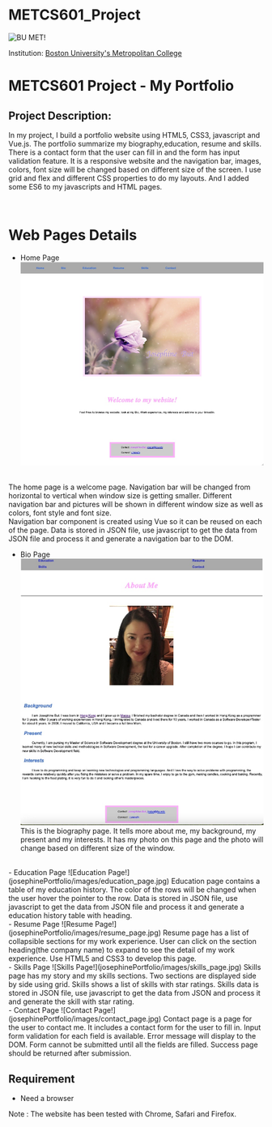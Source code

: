 # METCS601_Project
![BU MET!](https://scontent-hkt1-2.xx.fbcdn.net/v/t1.6435-9/70685441_2848187218541888_5583214686003789824_n.jpg?_nc_cat=108&ccb=1-3&_nc_sid=973b4a&_nc_ohc=BwDf3gHf8ukAX8qFZzF&_nc_oc=AQm021PAFiF9x3VmH1OPpS8Eid79jYIE7jtuRt4fLwljACl9Sc3m9hsKvK7jSRw_NJk&_nc_ht=scontent-hkt1-2.xx&oh=860551b869193d0d896ae464ee060cf5&oe=60DA9D26)

Institution: [Boston University's Metropolitan College](https://www.bu.edu/met/)<br>
# METCS601 Project - My Portfolio

## Project Description:
In my project, I build a portfolio website using HTML5, CSS3, javascript and Vue.js. The portfolio summarize my biography,education, resume and skills. There is a contact form that the user can fill in and the form has input validation feature. It is a responsive website and the navigation bar, images, colors, font size will be changed based on different size of the screen. I use grid and flex and different CSS properties to do my layouts. And I added some ES6 to my javascripts and HTML pages.

<br>

# Web Pages Details
- Home Page
![Home Page!](josephinePortfolio/images/home_page.jpg)
<br>
The home page is a welcome page. Navigation bar will be changed from horizontal to vertical when window size is getting smaller. Different navigation bar and pictures will be shown in different window size as well as colors, font style and font size.
<br>
Navigation bar component is created using Vue so it can be reused on each of the page. Data is stored in JSON file, use javascript to get the data from JSON file and process it and generate a navigation bar to the DOM.

- Bio Page
![Bio Page!](josephinePortfolio/images/bio_page.jpg)    
This is the biography page. It tells more about me, my background, my present and my interests. It has my photo on this page and the photo will change based on different size of the window.
<br>
- Education Page
![Education Page!](josephinePortfolio/images/education_page.jpg)
Education page contains a table of my education history. The color of the rows will be changed when the user hover the pointer to the row. Data is stored in JSON file, use javascript to get the data from JSON file and process it and generate a education history table with heading.
<br>
- Resume Page
![Resume Page!](josephinePortfolio/images/resume_page.jpg)
Resume page has a list of collapsible sections for my work experience. User can click on the section heading(the company name) to expand to see the detail of my work experience. Use HTML5 and CSS3 to develop this page.
<br>
- Skills Page
![Skills Page!](josephinePortfolio/images/skills_page.jpg)
Skills page has my story and my skills sections. Two sections are displayed side by side using grid. Skills shows a list of skills with star ratings. Skills data is stored in JSON file, use javascript to get the data from JSON and process it and generate the skill with star rating. 
<br>
- Contact Page
![Contact Page!](josephinePortfolio/images/contact_page.jpg)
Contact page is a page for the user to contact me. It includes a contact form for the user to fill in. Input form validation for each field is available. Error message will display to the DOM. Form cannot be submitted until all the fields are filled. Success page should be returned after submission.


## Requirement
- Need a browser 

Note : The website has been tested with Chrome, Safari and Firefox.







